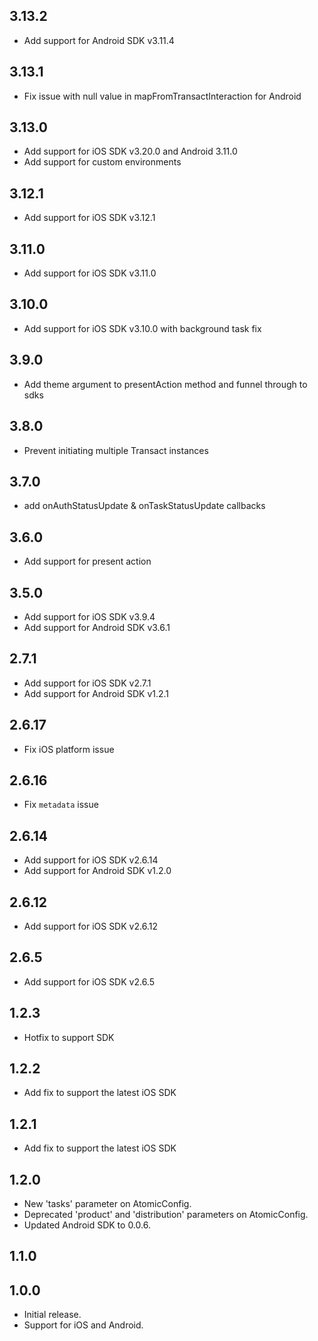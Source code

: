 ## 3.13.2

- Add support for Android SDK v3.11.4

## 3.13.1

- Fix issue with null value in mapFromTransactInteraction for Android

## 3.13.0

- Add support for iOS SDK v3.20.0 and Android 3.11.0
- Add support for custom environments

## 3.12.1

- Add support for iOS SDK v3.12.1

## 3.11.0

- Add support for iOS SDK v3.11.0

## 3.10.0

- Add support for iOS SDK v3.10.0 with background task fix

## 3.9.0

- Add theme argument to presentAction method and funnel through to sdks

## 3.8.0

- Prevent initiating multiple Transact instances

## 3.7.0

- add onAuthStatusUpdate & onTaskStatusUpdate callbacks

## 3.6.0

- Add support for present action

## 3.5.0

- Add support for iOS SDK v3.9.4
- Add support for Android SDK v3.6.1

## 2.7.1

- Add support for iOS SDK v2.7.1
- Add support for Android SDK v1.2.1

## 2.6.17

- Fix iOS platform issue

## 2.6.16

- Fix `metadata` issue

## 2.6.14

- Add support for iOS SDK v2.6.14
- Add support for Android SDK v1.2.0

## 2.6.12

- Add support for iOS SDK v2.6.12

## 2.6.5

- Add support for iOS SDK v2.6.5

## 1.2.3

- Hotfix to support SDK

## 1.2.2

- Add fix to support the latest iOS SDK

## 1.2.1

- Add fix to support the latest iOS SDK

## 1.2.0

- New 'tasks' parameter on AtomicConfig.
- Deprecated 'product' and 'distribution' parameters on AtomicConfig.
- Updated Android SDK to 0.0.6.

## 1.1.0

## 1.0.0

- Initial release.
- Support for iOS and Android.
